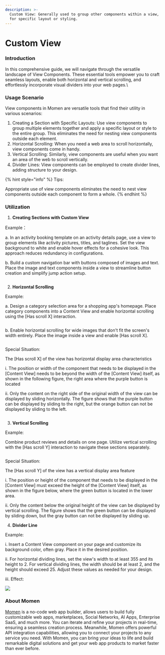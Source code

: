 ```yaml
---
description: >-
  Custom View: Generally used to group other components within a view, allowing
  for specific layout or styling.
---
```


# Custom View

### Introduction

In this comprehensive guide, we will navigate through the versatile landscape of View Components. These essential tools empower you to craft seamless layouts, enable both horizontal and vertical scrolling, and effortlessly incorporate visual dividers into your web pages.\\

### Usage Scenario

View components in Momen are versatile tools that find their utility in various scenarios:

1. Creating a Section with Specific Layouts: Use view components to group multiple elements together and apply a specific layout or style to the entire group. This eliminates the need for nesting view components outside each element.
2. Horizontal Scrolling: When you need a web area to scroll horizontally, view components come in handy.
3. Vertical Scrolling: Similarly, view components are useful when you want an area of the web to scroll vertically.
4. Divider Lines: View components can be employed to create divider lines, adding structure to your design.

{% hint style="info" %}
Tips:

Appropriate use of view components eliminates the need to nest view components outside each component to form a whole.
{% endhint %}

### Utilization

1. **Creating Sections with Custom View**

Example：

a. In an activity booking template on an activity details page, use a view to group elements like activity pictures, titles, and taglines. Set the view background to white and enable hover effects for a cohesive look. This approach reduces redundancy in configurations.

b. Build a custom navigation bar with buttons composed of images and text. Place the image and text components inside a view to streamline button creation and simplify jump action setup.

<figure><img src="../.gitbook/assets/image (20).png" alt=""><figcaption></figcaption></figure>

2. **Horizontal Scrolling**

Example:

a. Design a category selection area for a shopping app's homepage. Place category components into a Content View and enable horizontal scrolling using the \[Has scroll X] interaction.

<figure><img src="../.gitbook/assets/image (21).png" alt=""><figcaption></figcaption></figure>

b. Enable horizontal scrolling for wide images that don't fit the screen's width entirely. Place the image inside a view and enable \[Has scroll X].

<figure><img src="../.gitbook/assets/image (22).png" alt=""><figcaption></figcaption></figure>

Special Situation:

The \[Has scroll X] of the view has horizontal display area characteristics

i. The position or width of the component that needs to be displayed in the \[Content View] needs to be beyond the width of the \[Content View] itself, as shown in the following figure, the right area where the purple button is located

ii. Only the content on the right side of the original width of the view can be displayed by sliding horizontally. The figure shows that the purple button can be displayed by sliding to the right, but the orange button can not be displayed by sliding to the left.

<figure><img src="../.gitbook/assets/image (23).png" alt=""><figcaption></figcaption></figure>

3. **Vertical Scrolling**

Example:

Combine product reviews and details on one page. Utilize vertical scrolling with the \[Has scroll Y] interaction to navigate these sections separately.

<figure><img src="../.gitbook/assets/image (24).png" alt=""><figcaption></figcaption></figure>

Special Situation:

The \[Has scroll Y] of the view has a vertical display area feature

i. The position or height of the component that needs to be displayed in the \[Content View] must exceed the height of the \[Content View] itself, as shown in the figure below, where the green button is located in the lower area.

ii. Only the content below the original height of the view can be displayed by vertical scrolling. The figure shows that the green button can be displayed by sliding down, but the gray button can not be displayed by sliding up.

4. **Divider Line**

Example:

i. Insert a Content View component on your page and customize its background color, often gray. Place it in the desired position.

ⅱ. For horizontal dividing lines, set the view's width to at least 355 and its height to 2. For vertical dividing lines, the width should be at least 2, and the height should exceed 25. Adjust these values as needed for your design.

ⅲ. Effect:

![](<../.gitbook/assets/image (25).png>)

### About Momen

[Momen](https://momen.app/?channel=blog-about) is a no-code web app builder, allows users to build fully customizable web apps, marketplaces, Social Networks, AI Apps, Enterprise SaaS, and much more. You can iterate and refine your projects in real-time, ensuring a seamless creation process. Meanwhile, Momen offers powerful API integration capabilities, allowing you to connect your projects to any service you need. With Momen, you can bring your ideas to life and build remarkable digital solutions and get your web app products to market faster than ever before.
